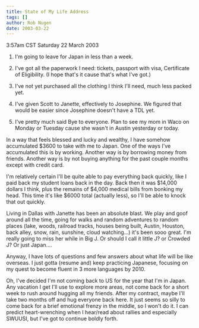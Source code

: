 ```yaml
---
title: State of My Life Address
tags: []
author: Rob Nugen
date: 2003-03-22
---
```


<p class=date>3:57am CST Saturday 22 March 2003</p>

<ol>
<li><p>I'm going to leave for Japan in less than a week.</p></li>

<li><p>I've got all the paperwork I need: tickets, passport with visa,
Certificate of Eligibility.  (I hope that's it cause that's what I've
got.)</p></li>

<li><p>I've not yet purchased all the clothing I think I'll need, much
less packed yet.</p></li>

<li><p>I've given Scott to Janette, effectively to Josephine.  We
figured that would be easier since Josephine doesn't have a TDL
yet.</p></li>

<li><p>I've pretty much said Bye to everyone.  Plan to see my mom in
Waco on Monday or Tuesday cause she wasn't in Austin yesterday or
today.</p></li>
</ol>


<p>In a way that feels blessed and lucky and wealthy, I have somehow
accumulated $3600 to take with me to Japan.  One of the ways I've
accumulated this is by working.  Another way is by borrowing money
from friends.  Another way is by not buying anything for the past
couple months except with credit card.</p>

<p>I'm relatively certain I'll be quite able to pay everything back
quickly, like I paid back my student loans back in the day.  Back then
it was $14,000 dollars I think, plus the remains of $4,000 medical
bills from bonking my head.  This time it's like $6000 total (actually
less), so I'll be able to knock that out quickly.</p>

<p>Living in Dallas with Janette has been an absolute blast.  We play
and goof around all the time, going for walks and random adventures to
random places (lake, woods, railroad tracks, houses being built, Austin,
Houston, back alley, snow, rain, sunshine, cloud watching...) it's
been sooo great.  I'm really going to miss her while in Big J.  Or
should I call it little J?  or Crowded J?  Or just Japan....</p>

<p>Anyway, I have lots of questions and few answers about what life
will be like overseas.  I just gotta (resume and) keep practicing
Japanese, focusing on my quest to become fluent in 3 more languages by
2010.</p>

<p>Oh, I've decided I'm not coming back to US for the year that I'm in
Japan.  Any vacation I get I'll use to explore more areas, not come
back for a short week to rush around hugging all my friends.  After my
contract, maybe I'll take two months off and hug everyone back here.
It just seems so silly to come back for a brief emotional frenzy in
the middle, so I won't do it.  I can predict heart-wrenching when I
hear/read about rallies and especially SWUUSI, but I've got to
continue boldly forth.</p>
